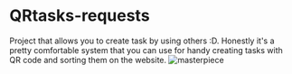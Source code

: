 # QRtasks-requests
Project that allows you to create task by using others :D. Honestly it's a pretty comfortable system that you can use for handy creating tasks with QR code and sorting them on the website.
![masterpiece](https://user-images.githubusercontent.com/106949307/233166415-fb4f5e00-e972-4010-ac62-1442cc121d7f.png)
